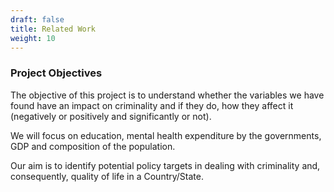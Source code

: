```yaml
---
draft: false
title: Related Work
weight: 10
---
```

  
### Project Objectives

The objective of this project is to understand whether the variables we have found have an impact on criminality and if they do, how they affect it (negatively or positively and significantly or not). 

We will focus on education, mental health expenditure by the governments, GDP and composition of the population.

Our aim is to identify potential policy targets in dealing with criminality and, consequently, quality of life in a Country/State. 